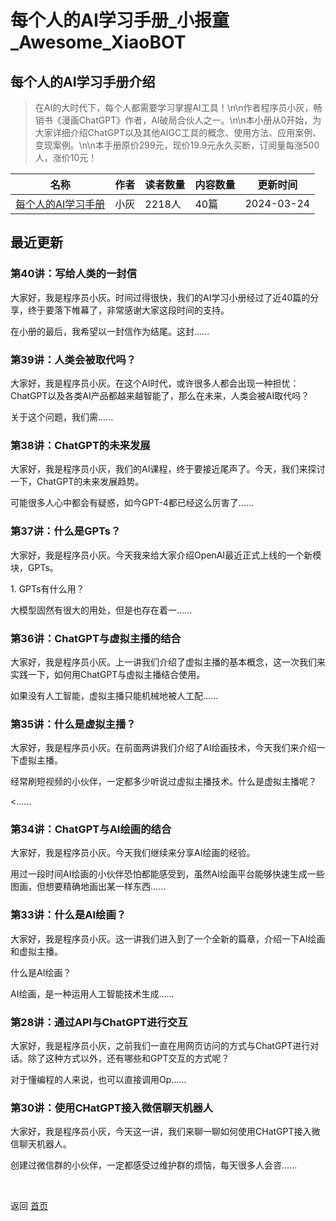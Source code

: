 # 每个人的AI学习手册_小报童_Awesome_XiaoBOT

## 每个人的AI学习手册介绍
> 在AI的大时代下，每个人都需要学习掌握AI工具！\n\n作者程序员小灰，畅销书《漫画ChatGPT》作者，AI破局合伙人之一。\n\n本小册从0开始，为大家详细介绍ChatGPT以及其他AIGC工具的概念、使用方法、应用案例、变现案例。\n\n本手册原价299元，现价19.9元永久买断，订阅量每涨500人，涨价10元！  
  


|名称|作者|读者数量|内容数量|更新时间|
|---|---|---|---|---|
|[每个人的AI学习手册](https://xiaobot.net/p/ai666?refer=9c3f1c95-a052-465a-9902-f6d75080262a)|小灰|2218人|40篇|2024-03-24|

## 最近更新
### 第40讲：写给人类的一封信

大家好，我是程序员小灰。时间过得很快，我们的AI学习小册经过了近40篇的分享，终于要落下帷幕了，非常感谢大家这段时间的支持。

在小册的最后，我希望以一封信作为结尾。这封......

### 第39讲：人类会被取代吗？

大家好，我是程序员小灰。在这个AI时代，或许很多人都会出现一种担忧：ChatGPT以及各类AI产品都越来越智能了，那么在未来，人类会被AI取代吗？

关于这个问题，我们需......

### 第38讲：ChatGPT的未来发展

大家好，我是程序员小灰，我们的AI课程，终于要接近尾声了。今天，我们来探讨一下，ChatGPT的未来发展趋势。

可能很多人心中都会有疑惑，如今GPT-4都已经这么厉害了......

### 第37讲：什么是GPTs？

大家好，我是程序员小灰。今天我来给大家介绍OpenAI最近正式上线的一个新模块，GPTs。

1\. GPTs有什么用？

大模型固然有很大的用处，但是也存在着一......

### 第36讲：ChatGPT与虚拟主播的结合

大家好，我是程序员小灰。上一讲我们介绍了虚拟主播的基本概念，这一次我们来实践一下，如何用ChatGPT与虚拟主播结合使用。

如果没有人工智能，虚拟主播只能机械地被人工配......

### 第35讲：什么是虚拟主播？

大家好，我是程序员小灰。在前面两讲我们介绍了AI绘画技术，今天我们来介绍一下虚拟主播。

经常刷短视频的小伙伴，一定都多少听说过虚拟主播技术。什么是虚拟主播呢？

<......

### 第34讲：ChatGPT与AI绘画的结合

大家好，我是程序员小灰。今天我们继续来分享AI绘画的经验。

用过一段时间AI绘画的小伙伴恐怕都能感受到，虽然AI绘画平台能够快速生成一些图画，但想要精确地画出某一样东西......

### 第33讲：什么是AI绘画？

大家好，我是程序员小灰。这一讲我们进入到了一个全新的篇章，介绍一下AI绘画和虚拟主播。

什么是AI绘画？

AI绘画，是一种运用人工智能技术生成......

### 第28讲：通过API与ChatGPT进行交互

大家好，我是程序员小灰，之前我们一直在用网页访问的方式与ChatGPT进行对话。除了这种方式以外，还有哪些和GPT交互的方式呢？

对于懂编程的人来说，也可以直接调用Op......

### 第30讲：使用CHatGPT接入微信聊天机器人

大家好，我是程序员小灰，今天这一讲，我们来聊一聊如何使用CHatGPT接入微信聊天机器人。

创建过微信群的小伙伴，一定都感受过维护群的烦恼，每天很多人会咨......


<a href="https://github.com/Reno9527/awesome-xiaobot" style="color: white; text-decoration: none;">awesome-xiaobot</a>

返回 [首页](../README.md)
